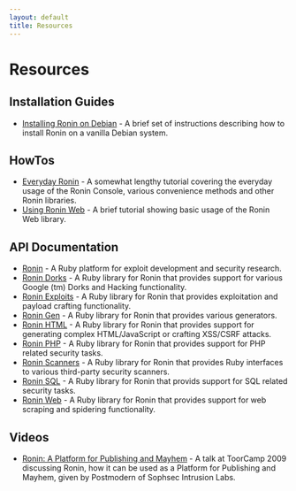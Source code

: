 ```yaml
---
layout: default
title: Resources
---
```


Resources
=========

Installation Guides
-------------------

* [Installing Ronin on Debian](ronin_on_debian.html) -
  A brief set of instructions describing how to install Ronin on a vanilla
  Debian system.

HowTos
------

* [Everyday Ronin](everyday_ronin.html) - 
  A somewhat lengthy tutorial covering the everyday usage of the Ronin
  Console, various convenience methods and other Ronin
  libraries.
* [Using Ronin Web](using_ronin_web.html) -
  A brief tutorial showing basic usage of the Ronin Web library.

API Documentation
-----------------

* [Ronin](http://ronin.rubyforge.org/docs/ronin) - A Ruby platform for
  exploit development and security research.
* [Ronin Dorks](http://ronin.rubyforge.org/docs/ronin-dorks) -
  A Ruby library for Ronin that provides support for various Google (tm)
  Dorks and Hacking functionality.
* [Ronin Exploits](http://ronin.rubyforge.org/docs/ronin-exploits) -
  A Ruby library for Ronin that provides exploitation and payload crafting
  functionality.
* [Ronin Gen](http://ronin.rubyforge.org/docs/ronin-gen) - A Ruby library
  for Ronin that provides various generators.
* [Ronin HTML](http://ronin.rubyforge.org/docs/ronin-html) - A Ruby library
  for Ronin that provides support for generating complex HTML/JavaScript or
  crafting XSS/CSRF attacks.
* [Ronin PHP](http://ronin.rubyforge.org/docs/ronin-php) - A Ruby library
  for Ronin that provides support for PHP related security tasks.
* [Ronin Scanners](http://ronin.rubyforge.org/docs/ronin-scanners) -
  A Ruby library for Ronin that provides Ruby interfaces to various
  third-party security scanners.
* [Ronin SQL](http://ronin.rubyforge.org/docs/ronin-sql) - A Ruby library
  for Ronin that provids support for SQL related security tasks.
* [Ronin Web](http://ronin.rubyforge.org/docs/ronin-web) - A Ruby library
  for Ronin that provides support for web scraping and spidering
  functionality.

Videos
------

* [Ronin: A Platform for Publishing and Mayhem](http://www.vimeo.com/7359548) - 
  A talk at ToorCamp 2009 discussing Ronin, how it can be used as a
  Platform for Publishing and Mayhem, given by Postmodern of Sophsec
  Intrusion Labs.

